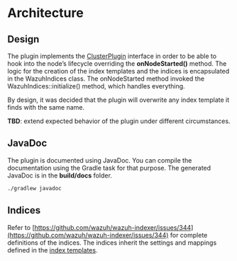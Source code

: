 # Architecture

## Design

The plugin implements the [ClusterPlugin](https://github.com/opensearch-project/OpenSearch/blob/2.13.0/server/src/main/java/org/opensearch/plugins/ClusterPlugin.java) interface in order to be able to hook into the node’s lifecycle overriding the **onNodeStarted()** method. The logic for the creation of the index templates and the indices is encapsulated in the WazuhIndices class. The onNodeStarted method invoked the WazuhIndices::initialize() method, which handles everything.

By design, it was decided that the plugin will overwrite any index template it finds with the same name.

**TBD**: extend expected behavior of the plugin under different circumstances.

## JavaDoc

The plugin is documented using JavaDoc. You can compile the documentation using the Gradle task for that purpose. The generated JavaDoc is in the **build/docs** folder.

```bash
./gradlew javadoc
```

## Indices

Refer to [https://github.com/wazuh/wazuh-indexer/issues/344](https://github.com/wazuh/wazuh-indexer/issues/344) for complete definitions of the indices. The indices inherit the settings and mappings defined in the [index templates](https://github.com/wazuh/wazuh-indexer-plugins/tree/master/plugins/setup/src/main/resources).
